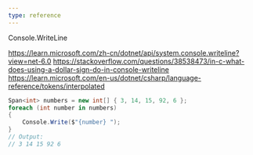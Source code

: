 ```yaml
---
type: reference
---
```

Console.WriteLine

https://learn.microsoft.com/zh-cn/dotnet/api/system.console.writeline?view=net-6.0
https://stackoverflow.com/questions/38538473/in-c-what-does-using-a-dollar-sign-do-in-console-writeline
https://learn.microsoft.com/en-us/dotnet/csharp/language-reference/tokens/interpolated

```csharp
Span<int> numbers = new int[] { 3, 14, 15, 92, 6 };
foreach (int number in numbers)
{
    Console.Write($"{number} ");
}
// Output:
// 3 14 15 92 6
```
